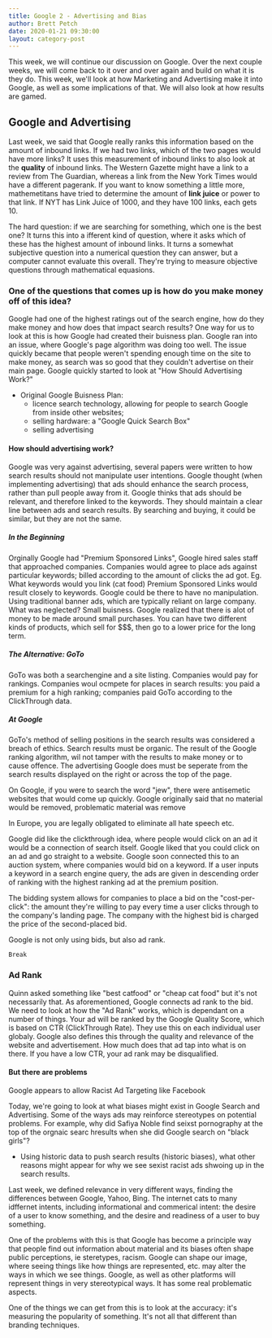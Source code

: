 ```yaml
---
title: Google 2 - Advertising and Bias
author: Brett Petch
date: 2020-01-21 09:30:00
layout: category-post
---
```

This week, we will continue our discussion on Google. Over the next couple weeks, we will come back to it over and over again and build on what it is they do. This week, we'll look at how Marketing and Advertising make it into Google, as well as some implications of that. We will also look at how results are gamed.

## Google and Advertising
Last week, we said that Google really ranks this information based on the amount of inbound links. If we had two links, which of the two pages would have more links? It uses this measurement of inbound links to also look at the **quality** of inbound links. The Western Gazette might have a link to a review from The Guardian, whereas a link from the New York Times would have a different pagerank. If you want to know something a little more, mathemetitans have tried to determine the amount of **link juice** or power to that link. If NYT has Link Juice of 1000, and they have 100 links, each gets 10. 

The hard question: if we are searching for something, which one is the best one? It turns this into a ifferent kind of question, where it asks which of these has the highest amount of inbound links. It turns a somewhat subjective question into a numerical question they can answer, but a computer cannot evaluate this overall. They're trying to measure objective questions through mathematical equasions. 

### One of the questions that comes up is how do you make money off of this idea? 
Google had one of the highest ratings out of the search engine, how do they make money and how does that impact search results? One way for us to look at this is how Google had created their buisness plan. Google ran into an issue, where Google's page algorithm was doing too well. The issue quickly became that people weren't spending enough time on the site to make money, as search was so good that they couldn't advertise on their main page. Google quickly started to look at "How Should Advertising Work?"
- Original Google Buisness Plan:
    - licence search technology, allowing for people to search Google from inside other websites;
    - selling hardware: a "Google Quick Search Box"
    - selling advertising

#### How should advertising work?
Google was very against advertising, several papers were written to how search results should not manipulate user intentions. Google thought (when implementing advertising) that ads should enhance the search process, rather than pull people away from it. Google thinks that ads should be relevant, and therefore linked to the keywords. They should maintain a clear line between ads and search results. By searching and buying, it could be similar, but they are not the same.

##### In the Beginning
Orginally Google had "Premium Sponsored Links", Google hired sales staff that approached companies. Companies would agree to place ads against particular keywords; billed according to the amount of clicks the ad got.
Eg. What keywords would you link (cat food)
Premium Sponsored Links would result closely to keywords. Google could be there to have no manipulation. Using traditional banner ads, which are typically reliant on large company. What was neglected? Small buisness. Google realized that there is alot of money to be made around small purchases. You can have two different kinds of products, which sell for $$$, then go to a lower price for the long term.

##### The Alternative: GoTo
GoTo was both a searchengine and a site listing. Companies would pay for rankings. Companies woul ocmpete for places in search results: you paid a premium for a high ranking; companies paid GoTo according to the ClickThrough data.

##### At Google
GoTo's method of selling positions in the search results was considered a breach of ethics. Search results must be organic. The result of the Google ranking algorithm, wil not tamper with the results to make money or to cause offence. The advertising Google does must be seperate from the search results displayed on the right or across the top of the page.

On Google, if you were to search the word "jew", there were antisemetic websites that would come up quickly. Google originally said that no material would be removed, problematic material was remove

In Europe, you are legally obligated to eliminate all hate speech etc.

Google did like the clickthrough idea, where people would click on an ad it would be a connection of search itself. Google liked that you could click on an ad and go straight to a website. Google soon connected this to an auction system, where companies would bid on a keyword. If a user inputs a keyword in a search engine query, the ads are given in descending order of ranking with the highest ranking ad at the premium position. 

The bidding system allows for companies to place a bid on the "cost-per-click": the amount they're willing to pay every time a user clicks through to the company's landing page. The company with the highest bid is charged the price of the second-placed bid. 

Google is not only using bids, but also ad rank.

```
Break
```

### Ad Rank
Quinn asked something like "best catfood" or "cheap cat food" but it's not necessarily that. As aforementioned, Google connects ad rank to the bid. We need to look at how the "Ad Rank" works, which is dependant on a number of things. Your ad will be ranked by the Google Quality Score, which is based on CTR (ClickThrough Rate). They use this on each individual user globaly. Google also defines this through the quality and relevance of the website and advertisement. How much does that ad tap into what is on there. If you have a low CTR, your ad rank may be disqualified.

#### But there are problems
Google appears to allow Racist Ad Targeting like Facebook

Today, we're going to look at what biases might exist in Google Search and Advertising. Some of the ways ads may reinforce stereotypes on potential problems. For example, why did Safiya Noble find seixst pornography at the top of the orgnaic searc hresults when she did Google search on "black girls"?
- Using historic data to push search results (historic biases), what other reasons might appear for why we see sexist racist ads shwoing up in the search results. 

Last week, we defined relevance in very different ways, finding the differences between Google, Yahoo, Bing.
The internet cats to many idffernet intents, including informational and commerical intent: the desire of a user to know something, and the desire and readiness of a user to buy something.

One of the problems with this is that Google has become a principle way that people find out information about material and its biases often shape public perceptions, ie steretypes, racism. Google can shape our image, where seeing things like how things are represented, etc. may alter the ways in which we see things. Google, as well as other platforms will represent things in very stereotypical ways. It has some real problematic aspects. 

One of the things we can get from this is to look at the accuracy: it's measuring the popularity of something. It's not all that different than branding techniques. 